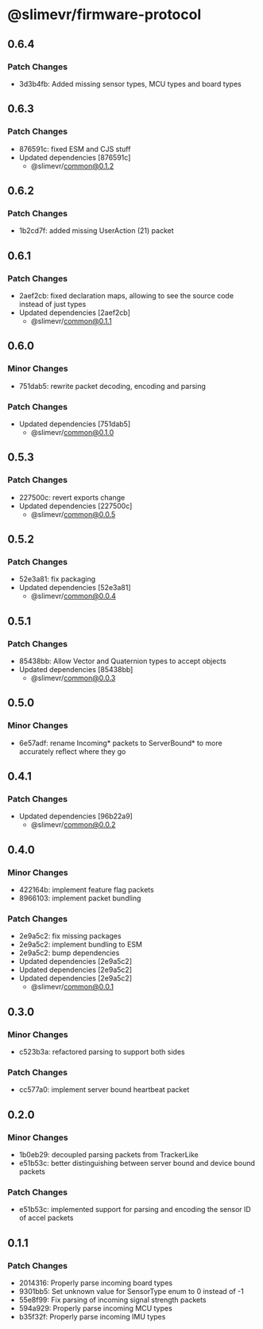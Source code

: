 # @slimevr/firmware-protocol

## 0.6.4

### Patch Changes

- 3d3b4fb: Added missing sensor types, MCU types and board types

## 0.6.3

### Patch Changes

- 876591c: fixed ESM and CJS stuff
- Updated dependencies [876591c]
  - @slimevr/common@0.1.2

## 0.6.2

### Patch Changes

- 1b2cd7f: added missing UserAction (21) packet

## 0.6.1

### Patch Changes

- 2aef2cb: fixed declaration maps, allowing to see the source code instead of just types
- Updated dependencies [2aef2cb]
  - @slimevr/common@0.1.1

## 0.6.0

### Minor Changes

- 751dab5: rewrite packet decoding, encoding and parsing

### Patch Changes

- Updated dependencies [751dab5]
  - @slimevr/common@0.1.0

## 0.5.3

### Patch Changes

- 227500c: revert exports change
- Updated dependencies [227500c]
  - @slimevr/common@0.0.5

## 0.5.2

### Patch Changes

- 52e3a81: fix packaging
- Updated dependencies [52e3a81]
  - @slimevr/common@0.0.4

## 0.5.1

### Patch Changes

- 85438bb: Allow Vector and Quaternion types to accept objects
- Updated dependencies [85438bb]
  - @slimevr/common@0.0.3

## 0.5.0

### Minor Changes

- 6e57adf: rename Incoming* packets to ServerBound* to more accurately reflect where they go

## 0.4.1

### Patch Changes

- Updated dependencies [96b22a9]
  - @slimevr/common@0.0.2

## 0.4.0

### Minor Changes

- 422164b: implement feature flag packets
- 8966103: implement packet bundling

### Patch Changes

- 2e9a5c2: fix missing packages
- 2e9a5c2: implement bundling to ESM
- 2e9a5c2: bump dependencies
- Updated dependencies [2e9a5c2]
- Updated dependencies [2e9a5c2]
- Updated dependencies [2e9a5c2]
  - @slimevr/common@0.0.1

## 0.3.0

### Minor Changes

- c523b3a: refactored parsing to support both sides

### Patch Changes

- cc577a0: implement server bound heartbeat packet

## 0.2.0

### Minor Changes

- 1b0eb29: decoupled parsing packets from TrackerLike
- e51b53c: better distinguishing between server bound and device bound packets

### Patch Changes

- e51b53c: implemented support for parsing and encoding the sensor ID of accel packets

## 0.1.1

### Patch Changes

- 2014316: Properly parse incoming board types
- 9301bb5: Set unknown value for SensorType enum to 0 instead of -1
- 55e8f99: Fix parsing of incoming signal strength packets
- 594a929: Properly parse incoming MCU types
- b35f32f: Properly parse incoming IMU types
